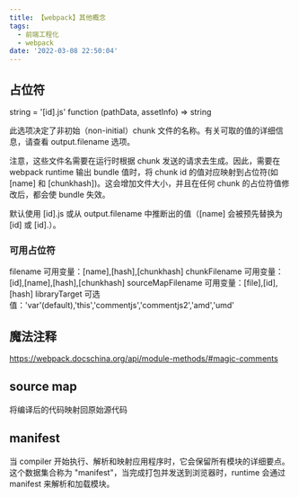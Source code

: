 ```yaml
---
title: 【webpack】其他概念
tags:
  - 前端工程化
  - webpack
date: '2022-03-08 22:50:04'
---
```


## 占位符

string = '[id].js' function (pathData, assetInfo) => string

此选项决定了非初始（non-initial）chunk 文件的名称。有关可取的值的详细信息，请查看 output.filename 选项。

注意，这些文件名需要在运行时根据 chunk 发送的请求去生成。因此，需要在 webpack runtime 输出 bundle 值时，将 chunk id 的值对应映射到占位符(如 [name] 和 [chunkhash])。这会增加文件大小，并且在任何 chunk 的占位符值修改后，都会使 bundle 失效。

默认使用 [id].js 或从 output.filename 中推断出的值（[name] 会被预先替换为 [id] 或 [id].）。

### 可用占位符

filename 可用变量：[name],[hash],[chunkhash]
chunkFilename 可用变量：[id],[name],[hash],[chunkhash]
sourceMapFilename 可用变量：[file],[id],[hash]
libraryTarget 可选值：'var'(default),'this','commentjs','commentjs2','amd','umd'

## 魔法注释

https://webpack.docschina.org/api/module-methods/#magic-comments

## source map

将编译后的代码映射回原始源代码

## manifest

当 compiler 开始执行、解析和映射应用程序时，它会保留所有模块的详细要点。这个数据集合称为 "manifest"，当完成打包并发送到浏览器时，runtime 会通过 manifest 来解析和加载模块。
